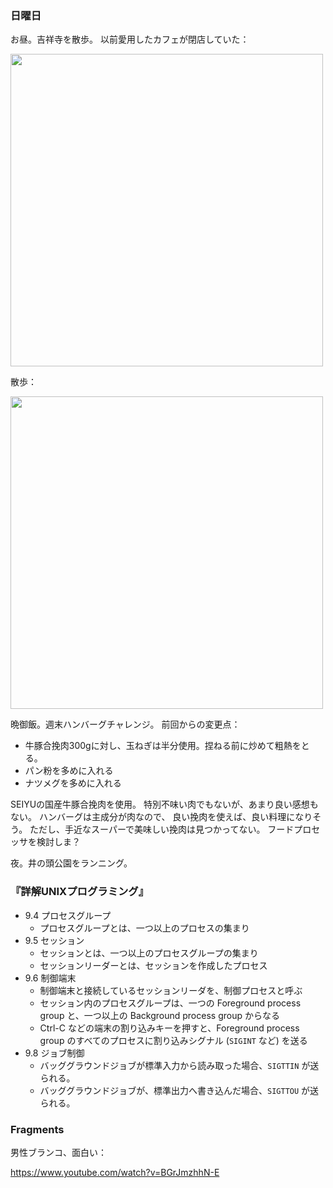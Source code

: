 ### 日曜日

お昼。吉祥寺を散歩。
以前愛用したカフェが閉店していた：

<img src="https://i.imgur.com/YhE2aMi.jpg" width="500">

散歩：

<img src="https://i.imgur.com/WDmxqQU.jpg" width="500">

晩御飯。週末ハンバーグチャレンジ。
前回からの変更点：

- 牛豚合挽肉300gに対し、玉ねぎは半分使用。捏ねる前に炒めて粗熱をとる。
- パン粉を多めに入れる
- ナツメグを多めに入れる

SEIYUの国産牛豚合挽肉を使用。
特別不味い肉でもないが、あまり良い感想もない。
ハンバーグは主成分が肉なので、
良い挽肉を使えば、良い料理になりそう。
ただし、手近なスーパーで美味しい挽肉は見つかってない。
フードプロセッサを検討しま？

夜。井の頭公園をランニング。

### 『詳解UNIXプログラミング』

- 9.4 プロセスグループ
    - プロセスグループとは、一つ以上のプロセスの集まり
- 9.5 セッション
    - セッションとは、一つ以上のプロセスグループの集まり
    - セッションリーダーとは、セッションを作成したプロセス
- 9.6 制御端末
    - 制御端末と接続しているセッションリーダを、制御プロセスと呼ぶ
    - セッション内のプロセスグループは、一つの Foreground process group と、一つ以上の Background process group からなる
    - Ctrl-C などの端末の割り込みキーを押すと、Foreground process group のすべてのプロセスに割り込みシグナル (`SIGINT` など) を送る
- 9.8 ジョブ制御
    - バッググラウンドジョブが標準入力から読み取った場合、`SIGTTIN` が送られる。
    - バッググラウンドジョブが、標準出力へ書き込んだ場合、`SIGTTOU` が送られる。

### Fragments

男性ブランコ、面白い：

https://www.youtube.com/watch?v=BGrJmzhhN-E
